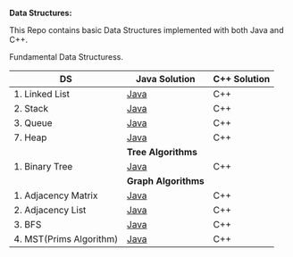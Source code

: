 **Data Structures:**

This Repo contains basic Data Structures implemented with both Java and C++.

Fundamental Data Structuress.

|DS|Java Solution| C++ Solution|
|-----|-----|-----|
|1. Linked List| [Java](https://github.com/Shubhra22/DataStructure/blob/master/SinglyLinkedList/src/com/Shubhra/SinglyLinkedList.java) | C++ |
|2. Stack | [Java](https://github.com/Shubhra22/DataStructure/blob/master/StackLinkedList/src/com/Shubhra/Stack.java) | C++ |
|3. Queue| [Java](https://github.com/Shubhra22/DataStructure/blob/master/Queue(SinglyLinkedList)/src/com/Shubhra/Queue.java) | C++ |
|7. Heap| [Java](https://github.com/Shubhra22/DataStructure/blob/master/Heap/src/com/Shubhra/Main.java)| C++ |
|    |**Tree Algorithms**|     |
|1. Binary Tree| [Java](https://github.com/Shubhra22/DataStructure/tree/master/Tree/src/com/company)| C++ |
|    |**Graph Algorithms**|     |
|1. Adjacency Matrix| [Java](https://github.com/Shubhra22/DataStructure/blob/master/Graph/src/com/Shubhra/Graph.java)| C++ |
|2. Adjacency List| [Java](https://github.com/Shubhra22/DataStructure/blob/master/Graph/src/com/Shubhra/GraphList.java)| C++ |
|3. BFS| [Java](https://github.com/Shubhra22/DataStructure/blob/master/Graph/src/com/Shubhra/BFS.java)| C++ |
|4. MST(Prims Algorithm)| [Java](https://github.com/Shubhra22/DataStructure/blob/master/Graph/src/com/Shubhra/MST.java)| C++ |




